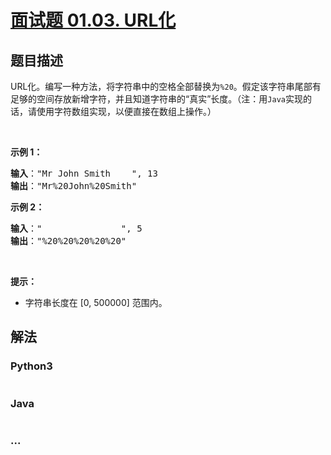 # [面试题 01.03. URL化](https://leetcode.cn/problems/string-to-url-lcci)



## 题目描述

<!-- 这里写题目描述 -->

<p>URL化。编写一种方法，将字符串中的空格全部替换为<code>%20</code>。假定该字符串尾部有足够的空间存放新增字符，并且知道字符串的“真实”长度。（注：用<code>Java</code>实现的话，请使用字符数组实现，以便直接在数组上操作。）</p>

<p> </p>

<p><strong>示例 1：</strong></p>

<pre>
<strong>输入</strong>："Mr John Smith    ", 13
<strong>输出</strong>："Mr%20John%20Smith"
</pre>

<p><strong>示例 2：</strong></p>

<pre>
<strong>输入</strong>："               ", 5
<strong>输出</strong>："%20%20%20%20%20"
</pre>

<p> </p>

<p><strong>提示：</strong></p>

<ul>
	<li>字符串长度在 [0, 500000] 范围内。</li>
</ul>


## 解法

<!-- 这里可写通用的实现逻辑 -->

<!-- tabs:start -->

### **Python3**

<!-- 这里可写当前语言的特殊实现逻辑 -->

```python

```

### **Java**

<!-- 这里可写当前语言的特殊实现逻辑 -->

```java

```

### **...**

```

```

<!-- tabs:end -->
